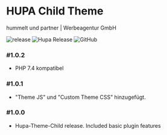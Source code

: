 # HUPA Child Theme
hummelt und partner | Werbeagentur GmbH

![release](https://img.shields.io/github/v/release/team-hummelt/hupa-starter-child)
![Hupa Release](https://img.shields.io/github/release-date/team-hummelt/hupa-starter-child)
![GitHub](https://img.shields.io/github/license/team-hummelt/hupa-starter-child)


### \#1.0.2
* PHP 7.4 kompatibel

### \#1.0.1
* "Theme JS" und "Custom Theme CSS" hinzugefügt.

### \#1.0.0
* Hupa-Theme-Child release. Included basic plugin features
